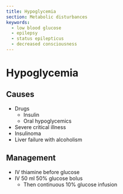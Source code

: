 ```yaml
---
title: Hypoglycemia
section: Metabolic disturbances
keywords:
  - low blood glucose
  - epilepsy
  - status epilepticus
  - decreased consciousness
---
```


# Hypoglycemia

## Causes

- Drugs
  - Insulin
  - Oral hypoglycemics
- Severe critical illness
- Insulinoma
- Liver failure with alcoholism

## Management

- IV thiamine before glucose
- IV 50 ml 50% glucose bolus
  - Then continuous 10% glucose infusion
